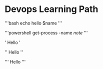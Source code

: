 # Devops Learning Path

'''bash
echo hello $name
'''

'''powershell
get-process -name *note*
'''

'
Hello
'

''
Hello
''

'''
Hello
'''

